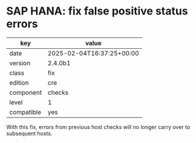 [//]: # (werk v2)
# SAP HANA: fix false positive status errors

key        | value
---------- | ---
date       | 2025-02-04T16:37:25+00:00
version    | 2.4.0b1
class      | fix
edition    | cre
component  | checks
level      | 1
compatible | yes

With this fix, errors from previous host checks will no longer carry over to subsequent hosts.
